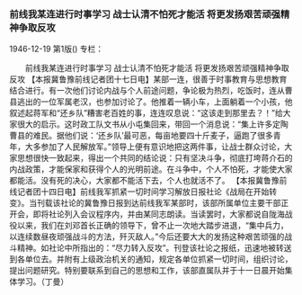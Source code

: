 ### 前线我某连进行时事学习  战士认清不怕死才能活  将更发扬艰苦顽强精神争取反攻

1946-12-19
第1版()
专栏：

　　前线我某连进行时事学习
    战士认清不怕死才能活
    将更发扬艰苦顽强精神争取反攻
    【本报冀鲁豫前线记者团十七日电】某部一连，很善于时事教育与思想教育结合进行。有一次他们讨论内战与个人前途问题，争论极为热烈，吃饭时，连从曹县逃出的一位军属老汉，也参加讨论了。他推着一辆小车，上面躺着一个小孩，他叙述起蒋军和“还乡队”糟害老百姓的事，连连叹息说：“这该走到那里去？！”给大家很大的启示。这时政工队文书从小屯集回来，带回一个消息说：“集上许多定陶曹县的难民。据他们说：‘还乡队’最可恶，每亩地要四十斤麦子，逼跑了很多青年，大多参加了人民解放军。”领导上便有意识地把这两件事，让战士群众讨论，大家思想很快一致起来，得出一个共同的结论说：只有坚决斗争，彻底打垮蒋介石的内战政策，才能保家和获得个人的光明前途。在斗争中，个人不怕死，才能使大家都能活。没有死的决心，大家都不能活下去，个人也就活不了。
    【本报冀鲁豫前线记者团十四日电】前线我军抓紧一切时间学习解放日报社论《战局在开始转变》。当刊载该社论的冀鲁豫日报到达前线我军某部时，该部所属单位主要干部正开会，即将社论列入会议程序内，并由某同志朗读。当读罢时，大家都说自陇海战役以来，我们在刘邓首长正确的领导下，曾不止一次地大踏步进退，“集中兵力，以连续数昼夜顽强战斗的方法，歼灭敌人。”今后还要大大的发扬这种艰苦顽强的战斗精神。如社论中所指出的：“尽力转入反攻”。刊登该社论之报纸，迅速地被转送到各单位去。并附有上级政治机关的通知，规定各单位抓紧一切时间，组织讨论，提出问题研究。特别要联系到自己的思想和工作，该部直属队并于十一日晨开始集体学习。（丁曼）
